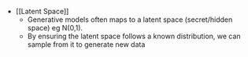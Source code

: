 - [[Latent Space]]
	- Generative models often maps to a latent space (secret/hidden space) eg N(0,1).
	- By ensuring the latent space follows a known distribution, we can sample from it to generate new data